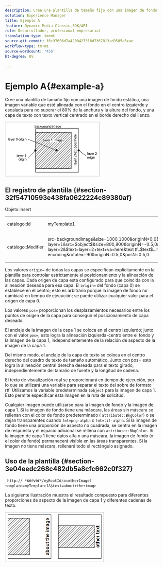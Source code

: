 ```yaml
---
description: Cree una plantilla de tamaño fijo con una imagen de fondo estática, una imagen variable que esté alineada con el fondo en el centro izquierdo y escalada para no superar el 80% de la anchura y la altura del fondo, y una capa de texto con texto vertical centrado en el borde derecho del lienzo.
solution: Experience Manager
title: Ejemplo A
feature: Dynamic Media Classic,SDK/API
role: Desarrollador, profesional empresarial
translation-type: tm+mt
source-git-commit: f6c97606d7a4209427316d7367013ad9585a5cae
workflow-type: tm+mt
source-wordcount: '456'
ht-degree: 0%

---
```



# Ejemplo A{#example-a}

Cree una plantilla de tamaño fijo con una imagen de fondo estática, una imagen variable que esté alineada con el fondo en el centro izquierdo y escalada para no superar el 80% de la anchura y la altura del fondo, y una capa de texto con texto vertical centrado en el borde derecho del lienzo.

![](assets/examplea.png)

## El registro de plantilla {#section-32f54710593e438fa0622224c89380af}

Objeto Insert

<table id="simpletable_97ECA49445634F59B3F1D100412EFC70"> 
 <tr class="strow"> 
  <td class="stentry"> <p> <span class="codeph"> catálogo::Id  </span> </p> </td> 
  <td class="stentry"> <p> <span class="codeph"> myTemplate1  </span> </p> </td> 
 </tr> 
 <tr class="strow"> 
  <td class="stentry"> <p> <span class="codeph"> catálogo::Modifier  </span> </p> </td> 
  <td class="stentry"> <p> <span class="codeph"> src=backgroundImage&amp;size=1000,1000&amp;originN=0,0&amp; layer=1&amp;src=$object$&amp;size=800,800&amp;originN=-0.5,0&amp;posN=-0.5,0&amp; layer=2&amp;$text=layer+2+text+va+here&amp;text tf..$text$...rtf-encoding&amp;rotate=-90&amp;originN=0.5,0&amp;posN=0.5,0  </span> </p> </td> 
 </tr> 
</table>

Los valores `origin=` de todas las capas se especifican explícitamente en la plantilla para controlar estrictamente el posicionamiento y la alineación de las capas. Cada origen de capa está configurado para que coincida con la alineación deseada para esa capa. El `origin=` del fondo (capa 0) se establece en el centro; esto es arbitrario porque la imagen de fondo no cambiará en tiempo de ejecución; se puede utilizar cualquier valor para el origen de capa 0.

Los valores `pos=` proporcionan los desplazamientos necesarios entre los puntos de origen de la capa para conseguir el posicionamiento de capa deseado.

El anclaje de la imagen de la capa 1 se coloca en el centro izquierdo; junto con el valor `pos=`, esto logra la alineación izquierda-centro entre el fondo y la imagen de la capa 1, independientemente de la relación de aspecto de la imagen de la capa 1.

Del mismo modo, el anclaje de la capa de texto se coloca en el centro derecho del cuadro de texto de tamaño automático. Junto con pos= esto logra la alineación central derecha deseada para el texto girado, independientemente del tamaño de fuente y la longitud de cadena.

El texto de visualización real se proporcionará en tiempo de ejecución, por lo que se utilizará una variable para separar el texto del sobre de formato rtf. Utilizamos la variable predeterminada `$object` para la imagen de capa 1. Esto permite especificar esta imagen en la ruta de solicitud.

Cualquier imagen puede utilizarse para la imagen de fondo y la imagen de capa 1. Si la imagen de fondo tiene una máscara, las áreas sin máscara se rellenan con el color de fondo predeterminado ( `attribute::BkgColor`) o se dejan transparentes cuando `fmt=png-alpha` o `fmt=tif-alpha`. Si la imagen de fondo tiene una proporción de aspecto no cuadrada, se centra en la imagen de respuesta y el espacio adicional se rellena con `attribute::BkgColor`. Si la imagen de capa 1 tiene datos alfa o una máscara, la imagen de fondo (o el color de fondo) permanecerá visible en las áreas transparentes. Si la imagen no tiene máscara, rellenará todo el rectángulo asignado.

## Uso de la plantilla {#section-3e04eedc268c482db5a8cfc662c0f327}

` http:// *`server`*/myRootId/anotherImage?template=myTemplate1&$text=about+the+image`

La siguiente ilustración muestra el resultado compuesto para diferentes proporciones de aspecto de la imagen de capa 1 y diferentes cadenas de texto.

![](assets/exampleausing.png)

